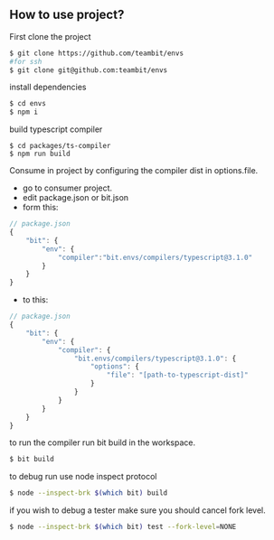 ## How to use project?

First clone the project

```bash
$ git clone https://github.com/teambit/envs
#for ssh
$ git clone git@github.com:teambit/envs
```

install dependencies

```bash
$ cd envs
$ npm i
```

build typescript compiler

```
$ cd packages/ts-compiler
$ npm run build
```

Consume in project by configuring the compiler dist in options.file.

- go to consumer project.
- edit package.json or bit.json
- form this:

```js
// package.json
{
    "bit": {
        "env": {
            "compiler":"bit.envs/compilers/typescript@3.1.0"
        }
    }
}

```

- to this:

```js
// package.json
{
    "bit": {
        "env": {
            "compiler": {
                "bit.envs/compilers/typescript@3.1.0": {
                    "options": {
                        "file": "[path-to-typescript-dist]"
                    }
                }
            }
        }
    }
}
```

to run the compiler run bit build in the workspace.

```bash
$ bit build
```

to debug run use node inspect protocol

```bash
$ node --inspect-brk $(which bit) build
```

if you wish to debug a tester make sure you should cancel fork level.

```bash
$ node --inspect-brk $(which bit) test --fork-level=NONE
```
